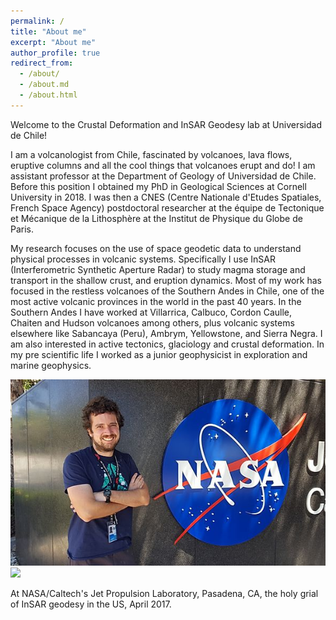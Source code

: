 ```yaml
---
permalink: /
title: "About me"
excerpt: "About me"
author_profile: true
redirect_from: 
  - /about/
  - /about.md
  - /about.html
---
```


Welcome to the Crustal Deformation and InSAR Geodesy lab at Universidad de Chile!

I am a volcanologist from Chile, fascinated by volcanoes, lava flows, eruptive columns and all the cool things that volcanoes erupt and do! I am assistant professor at the Department of Geology of Universidad de Chile. Before this position I obtained my PhD in Geological Sciences at Cornell University in 2018. I was then a CNES (Centre Nationale d'Etudes Spatiales, French Space Agency) postdoctoral researcher at the équipe de Tectonique et Mécanique de la Lithosphère at the Institut de Physique du Globe de Paris. 

My research focuses on the use of space geodetic data to understand physical processes in volcanic systems. Specifically I use InSAR (Interferometric Synthetic Aperture Radar) to study magma storage and transport in the shallow crust, and eruption dynamics. Most of my work has focused in the restless volcanoes of the Southern Andes in Chile, one of the most active volcanic provinces in the world in the past 40 years. In the Southern Andes I have worked at Villarrica, Calbuco, Cordon Caulle, Chaiten and Hudson volcanoes among others, plus volcanic systems elsewhere like Sabancaya (Peru), Ambrym, Yellowstone, and Sierra Negra. I am also interested in active tectonics, glaciology and crustal deformation. In my pre scientific life I worked as a junior geophysicist in exploration and marine geophysics.



<img style="float: center;" src="/images/jpl2017.jpg">
<img style="float: center;" src="/images/IMG_8404.jpeg">


At NASA/Caltech's Jet Propulsion Laboratory, Pasadena, CA, the holy grial of InSAR geodesy in the US,  April 2017. 

